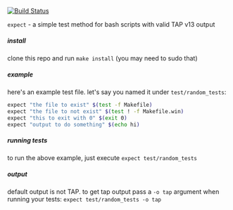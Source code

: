 [![Build Status](https://travis-ci.org/minond/expect.svg)](https://travis-ci.org/minond/expect)

`expect` - a simple test method for bash scripts with valid TAP v13 output

##### install

clone this repo and run `make install` (you may need to sudo that)

##### example

here's an example test file. let's say you named it under `test/random_tests`:

```bash
expect "the file to exist" $(test -f Makefile)
expect "the file to not exist" $(test ! -f Makefile.win)
expect "this to exit with 0" $(exit 0)
expect "output to do something" $(echo hi)
```

##### running tests

to run the above example, just execute `expect test/random_tests`

##### output

default output is not TAP. to get tap output pass a `-o tap` argument when
running your tests: `expect test/random_tests -o tap`
